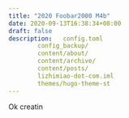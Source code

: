 ```yaml
---
title: "2020 Foobar2000 M4b"
date: 2020-09-13T16:38:34+08:00
draft: false
description:   config.toml
        config_backup/
        content/about/
        content/archive/
        content/posts/
        lizhimiao-dot-com.iml
        themes/hugo-theme-st
---
```


Ok creatin